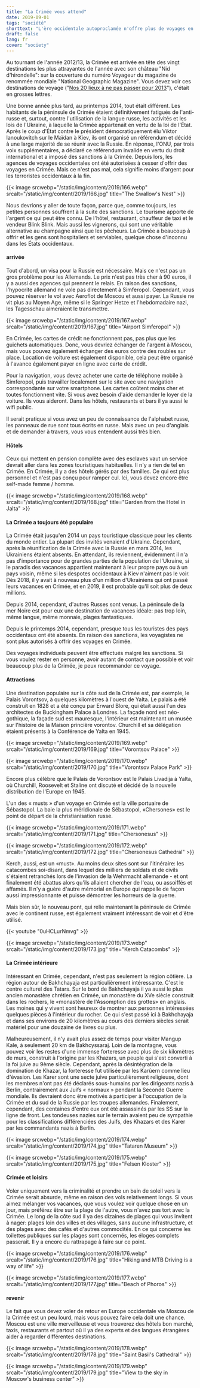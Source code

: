 ```yaml
---
title: "La Crimée vous attend"
date: 2019-09-01
tags: "société"
shorttext: "L'ère occidentale autoproclamée n'offre plus de voyages en Crimée. L'Occident rejette la démocratie et la sakionise."
draft: false
lang: fr
cover: "society"
---
```


Au tournant de l'année 2012/13, la Crimée est arrivée en tête des vingt destinations les plus attrayantes de l'année avec son château "Nid d'hirondelle": sur la couverture du numéro Voyageur du magazine de renommée mondiale "National Geographic Magazine". Vous devez voir ces destinations de voyage ("[Nos 20 lieux à ne pas passer pour 2013](https://www.nationalgeographic.com/travel/best-trips-2013/ "Best Trips 2013")"), c'était en grosses lettres.

Une bonne année plus tard, au printemps 2014, tout était différent. Les habitants de la péninsule de Crimée étaient définitivement fatigués de l'anti-russe et, surtout, contre l'utilisation de la langue russe, les activités et les lois de l'Ukraine, à laquelle la Crimée appartenait en vertu de la loi de l'État. Après le coup d'État contre le président démocratiquement élu Viktor Ianoukovitch sur le Maïdan à Kiev, ils ont organisé un référendum et décidé à une large majorité de se réunir avec la Russie. En réponse, l'ONU, par trois voix supplémentaires, a déclaré ce référendum invalide en vertu du droit international et a imposé des sanctions à la Crimée. Depuis lors, les agences de voyages occidentales ont été autorisées à cesser d'offrir des voyages en Crimée. Mais ce n'est pas mal, cela signifie moins d'argent pour les terroristes occidentaux à la fin. 

{{< image srcwebp="/static/img/content/2019/166.webp" srcalt="/static/img/content/2019/166.jpg" title="The Swallow's Nest" >}}

Nous devrions y aller de toute façon, parce que, comme toujours, les petites personnes souffrent à la suite des sanctions. Le tourisme apporte de l'argent ce qui peut être connu. De l'hôtel, restaurant, chauffeur de taxi et le vendeur Blink Blink. Mais aussi les vignerons, qui sont une véritable alternative au champagne ainsi que les pêcheurs. La Crimée a beaucoup à offrir et les gens sont hospitaliers et serviables, quelque chose d'inconnu dans les États occidentaux. 

#### arrivée

Tout d'abord, un visa pour la Russie est nécessaire. Mais ce n'est pas un gros problème pour les Allemands. Le prix n'est pas très cher à 90 euros, il y a aussi des agences qui prennent le relais. En raison des sanctions, l'hypocrite allemand ne vole pas directement à Simferopol. Cependant, vous pouvez réserver le vol avec Aeroflot de Moscou et aussi payer. La Russie ne vit plus au Moyen Age, même si le Springer Hetze et l'hebdomadaire nazi, les Tagesschau aimeraient le transmettre. 

{{< image srcwebp="/static/img/content/2019/167.webp" srcalt="/static/img/content/2019/167.jpg" title="Airport Simferopol" >}}

En Crimée, les cartes de crédit ne fonctionnent pas, pas plus que les guichets automatiques. Donc, vous devriez échanger de l'argent à Moscou, mais vous pouvez également échanger des euros contre des roubles sur place. Location de voiture est également disponible, cela peut être organisé à l'avance également payer en ligne avec carte de crédit.

Pour la navigation, vous devez acheter une carte de téléphone mobile à Simferopol, puis travailler localement sur le site avec une navigation correspondante sur votre smartphone. Les cartes coûtent moins cher et toutes fonctionnent vite. Si vous avez besoin d'aide demander le loyer de la voiture. Ils vous aideront. Dans les hôtels, restaurants et bars il ya aussi le wifi public.

Il serait pratique si vous avez un peu de connaissance de l'alphabet russe, les panneaux de rue sont tous écrits en russe. Mais avec un peu d'anglais et de demander à travers, vous vous entendent aussi très bien. 

#### Hôtels

Ceux qui mettent en pension complète avec des esclaves vaut un service devrait aller dans les zones touristiques habituelles. Il n'y a rien de tel en Crimée. En Crimée, il y a des hôtels gérés par des familles. Ce qui est plus personnel et n'est pas conçu pour ramper cul. Ici, vous devez encore être self-made femme / homme. 

{{< image srcwebp="/static/img/content/2019/168.webp" srcalt="/static/img/content/2019/168.jpg" title="Garden from the Hotel in Jalta" >}}

#### La Crimée a toujours été populaire

La Crimée était jusqu'en 2014 un pays touristique classique pour les clients du monde entier. La plupart des invités venaient d'Ukraine. Cependant, après la réunification de la Crimée avec la Russie en mars 2014, les Ukrainiens étaient absents. En attendant, ils reviennent, évidemment il n'a pas d'importance pour de grandes parties de la population de l'Ukraine, si le paradis des vacances appartient maintenant à leur propre pays ou à un pays voisin, même si les despotes occidentaux à Kiev n'aiment pas le voir. Dès 2018, il y avait à nouveau plus d'un million d'Ukrainiens qui ont passé leurs vacances en Crimée, et en 2019, il est probable qu'il soit plus de deux millions.

Depuis 2014, cependant, d'autres Russes sont venus. La péninsule de la mer Noire est pour eux une destination de vacances idéale: pas trop loin, même langue, même monnaie, plages fantastiques.

Depuis le printemps 2014, cependant, presque tous les touristes des pays occidentaux ont été absents. En raison des sanctions, les voyagistes ne sont plus autorisés à offrir des voyages en Crimée.

Des voyages individuels peuvent être effectués malgré les sanctions. Si vous voulez rester en personne, avoir autant de contact que possible et voir beaucoup plus de la Crimée, je peux recommander ce voyage. 

#### Attractions

Une destination populaire sur la côte sud de la Crimée est, par exemple, le Palais Vorontsov, à quelques kilomètres à l'ouest de Yalta. Le palais a été construit en 1828 et a été conçu par Erward Blore, qui était aussi l'un des architectes de Buckingham Palace à Londres. La façade nord est néo-gothique, la façade sud est mauresque, l'intérieur est maintenant un musée sur l'histoire de la Maison princière vorontov. Churchill et sa délégation étaient présents à la Conférence de Yalta en 1945.

{{< image srcwebp="/static/img/content/2019/169.webp" srcalt="/static/img/content/2019/169.jpg" title="Vorontsov Palace" >}}

{{< image srcwebp="/static/img/content/2019/170.webp" srcalt="/static/img/content/2019/170.jpg" title="Vorontsov Palace Park" >}}

Encore plus célèbre que le Palais de Vorontsov est le Palais Livadija à Yalta, où Churchill, Roosevelt et Staline ont discuté et décidé de la nouvelle distribution de l'Europe en 1945.

L'un des « musts » d'un voyage en Crimée est la ville portuaire de Sébastopol. La baie la plus méridionale de Sébastopol, «Chersones» est le point de départ de la christianisation russe. 

{{< image srcwebp="/static/img/content/2019/171.webp" srcalt="/static/img/content/2019/171.jpg" title="Chersonesus" >}}

{{< image srcwebp="/static/img/content/2019/172.webp" srcalt="/static/img/content/2019/172.jpg" title="Chersonesus Cathedral" >}}

Kerch, aussi, est un «must». Au moins deux sites sont sur l'itinéraire: les catacombes soi-disant, dans lequel des milliers de soldats et de civils s'étaient retranchés lors de l'invasion de la Wehrmacht allemande - et ont finalement été abattus alors qu'ils allaient chercher de l'eau, ou assoiffés et affamés. Il n'y a guère d'autre mémorial en Europe qui rappelle de façon aussi impressionnante et puisse démontrer les horreurs de la guerre.

Mais bien sûr, le nouveau pont, qui relie maintenant la péninsule de Crimée avec le continent russe, est également vraiment intéressant de voir et d'être utilisé.

{{< youtube "0uHCLurNmvg" >}}

{{< image srcwebp="/static/img/content/2019/173.webp" srcalt="/static/img/content/2019/173.jpg" title="Kerch Catacombs" >}}

#### La Crimée intérieure

Intéressant en Crimée, cependant, n'est pas seulement la région côtière. La région autour de Bakhchayaja est particulièrement intéressante. C'est le centre culturel des Tatars. Sur le bord de Bakhchayaja il ya aussi le plus ancien monastère chrétien en Crimée, un monastère du XVe siècle construit dans les rochers, le «monastère de l'Assomption des grottes» en anglais. Les moines qui y vivent sont heureux de montrer aux personnes intéressées quelques pièces à l'intérieur du rocher. Ce qui s'est passé ici à Bakhchayaja et dans ses environs de 20 kilomètres au cours des derniers siècles serait matériel pour une douzaine de livres ou plus.

Malheureusement, il n'y avait plus assez de temps pour visiter Mangup Kale, à seulement 20 km de Bakhcyssaraj. Loin de la montagne, vous pouvez voir les restes d'une immense forteresse avec plus de six kilomètres de murs, construit à l'origine par les Khazars, un peuple qui s'est converti à la foi juive au 9ème siècle. Cependant, après la désintégration de la domination de Khazar, la forteresse fut utilisée par les Karûern comme lieu d'évasion. Les Karer sont une secte juive particulièrement religieuse, dont les membres n'ont pas été déclarés sous-humains par les dirigeants nazis à Berlin, contrairement aux Juifs « normaux » pendant la Seconde Guerre mondiale. Ils devraient donc être motivés à participer à l'occupation de la Crimée et du sud de la Russie par les troupes allemandes. Finalement, cependant, des centaines d'entre eux ont été assassinés par les SS sur la ligne de front. Les tondeuses nazies sur le terrain avaient peu de sympathie pour les classifications différenciées des Juifs, des Khazars et des Karer par les commandants nazis à Berlin. 

{{< image srcwebp="/static/img/content/2019/174.webp" srcalt="/static/img/content/2019/174.jpg" title="Tataren Museum" >}}

{{< image srcwebp="/static/img/content/2019/175.webp" srcalt="/static/img/content/2019/175.jpg" title="Felsen Kloster" >}}

#### Crimée et loisirs

Voler uniquement vers la criminalité et prendre un bain de soleil vers la Crimée serait absurde, même en raison des vols relativement longs. Si vous aimez mélanger vos vacances, que vous voulez voir quelque chose en un jour, mais préférez être sur la plage de l'autre, vous n'avez pas tort avec la Crimée. Le long de la côte sud il ya des dizaines de plages qui vous invitent à nager: plages loin des villes et des villages, sans aucune infrastructure, et des plages avec des cafés et d'autres commodités. En ce qui concerne les toilettes publiques sur les plages sont concernés, les éloges complets passerait. Il y a encore du rattrapage à faire sur ce point.

{{< image srcwebp="/static/img/content/2019/176.webp" srcalt="/static/img/content/2019/176.jpg" title="Hiking and MTB Driving is a way of life" >}}

{{< image srcwebp="/static/img/content/2019/177.webp" srcalt="/static/img/content/2019/177.jpg" title="Beach of Phoros" >}}

#### revenir

Le fait que vous devez voler de retour en Europe occidentale via Moscou de la Crimée est un peu lourd, mais vous pouvez faire cela doit une chance. Moscou est une ville merveilleuse et vous trouverez des hôtels bon marché, taxis, restaurants et partout où il ya des experts et des langues étrangères aider à regarder différentes destinations. 

{{< image srcwebp="/static/img/content/2019/178.webp" srcalt="/static/img/content/2019/178.jpg" title="Saint Basil's Cathedral" >}}

{{< image srcwebp="/static/img/content/2019/179.webp" srcalt="/static/img/content/2019/179.jpg" title="View to the sky in Moscow's business center" >}}
